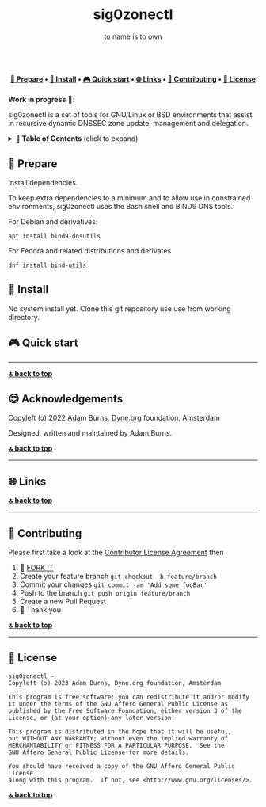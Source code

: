 <!---<p align="center">
  <a href="https://www.dyne.org">
    <img alt="sig0zonectl" src="/public/logo.png" width="150" />
  </a>
</p>--->

<h1 align="center">
  sig0zonectl</br>
  <sub></sub>
</h1>

<p align="center">
  to name is to own
</p>

<br><br>

<h4 align="center">
  <a href="#-prepare">📝 Prepare</a>
  <span> • </span>
  <a href="#-install">💾 Install</a>
  <span> • </span>
  <a href="#-quick-start">🎮 Quick start</a>
  <span> • </span>
  <a href="#-links">🌐 Links</a>
  <span> • </span>
  <a href="#-contributing">👤 Contributing</a>
  <span> • </span>
  <a href="#-license">💼 License</a>
</h4>


**Work in progress** 🚧: 

sig0zonectl is a set of tools for GNU/Linux or BSD environments that assist in recursive dynamic DNSSEC zone update, management and delegation.

<details id="toc">
 <summary><strong>🚩 Table of Contents</strong> (click to expand)</summary>

* [Prepare](#-prepare)
* [Install](#-install)
* [Quick start](#-quick-start)
* [Links](#-links)
* [Contributing](#-contributing)
* [License](#-license)
</details>

##  📝 Prepare

Install dependencies.

To keep extra dependencies to a minimum and to allow use in constrained environments, sig0zonectl uses the Bash shell and BIND9 DNS tools.

For Debian and derivatives:

`apt install bind9-dnsutils`

For Fedora and related distributions and derivates

`dnf install bind-utils`

## 💾 Install

No system install yet. Clone this git repository use use from working directory.


## 🎮 Quick start

***
**[🔝 back to top](#toc)**


## 😍 Acknowledgements

Copyleft (ɔ) 2022 Adam Burns, [Dyne.org](https://www.dyne.org) foundation, Amsterdam

Designed, written and maintained by Adam Burns.

**[🔝 back to top](#toc)**

***
## 🌐 Links



**[🔝 back to top](#toc)**

***
## 👤 Contributing

Please first take a look at the [Contributor License Agreement](CONTRIBUTING.md) then

1.  🔀 [FORK IT](../../fork)
2.  Create your feature branch `git checkout -b feature/branch`
3.  Commit your changes `git commit -am 'Add some fooBar'`
4.  Push to the branch `git push origin feature/branch`
5.  Create a new Pull Request
6.  🙏 Thank you


**[🔝 back to top](#toc)**

***
## 💼 License
    sig0zonectl - 
    Copyleft (ɔ) 2023 Adam Burns, Dyne.org foundation, Amsterdam

    This program is free software: you can redistribute it and/or modify
    it under the terms of the GNU Affero General Public License as
    published by the Free Software Foundation, either version 3 of the
    License, or (at your option) any later version.

    This program is distributed in the hope that it will be useful,
    but WITHOUT ANY WARRANTY; without even the implied warranty of
    MERCHANTABILITY or FITNESS FOR A PARTICULAR PURPOSE.  See the
    GNU Affero General Public License for more details.

    You should have received a copy of the GNU Affero General Public License
    along with this program.  If not, see <http://www.gnu.org/licenses/>.

**[🔝 back to top](#toc)**
